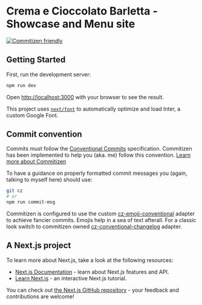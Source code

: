 # Crema e Cioccolato Barletta - Showcase and Menu site

[![Commitizen friendly](https://img.shields.io/badge/commitizen-friendly-brightgreen.svg)](http://commitizen.github.io/cz-cli/)

## Getting Started

First, run the development server:

```bash
npm run dev
```

Open [http://localhost:3000](http://localhost:3000) with your browser to see the result.

This project uses [`next/font`](https://nextjs.org/docs/basic-features/font-optimization) to automatically optimize and load Inter, a custom Google Font.

## Commit convention

Commits must follow the [Conventional Commits](https://www.conventionalcommits.org/en/v1.0.0/) specification.
Commitizen has been implemented to help you (aka. me) follow this convention. [Learn more about Commitizen](https://commitizen.github.io/cz-cli/)

To have a guidance on properly formatted commit messages you (again, talking to myself here) should use:

```bash
git cz
# or
npm run commit-msg
```

Commitizen is configured to use the custom [cz-emoji-conventional](https://github.com/promet99/cz-emoji-conventional) adapter to achieve fancier commits. Emojis help in a sea of text afterall.
For a classic look switch to commitizen owned [cz-conventional-changelog](https://github.com/commitizen/cz-conventional-changelog) adapter.

## A Next.js project

To learn more about Next.js, take a look at the following resources:

- [Next.js Documentation](https://nextjs.org/docs) - learn about Next.js features and API.
- [Learn Next.js](https://nextjs.org/learn) - an interactive Next.js tutorial.

You can check out [the Next.js GitHub repository](https://github.com/vercel/next.js/) - your feedback and contributions are welcome!
